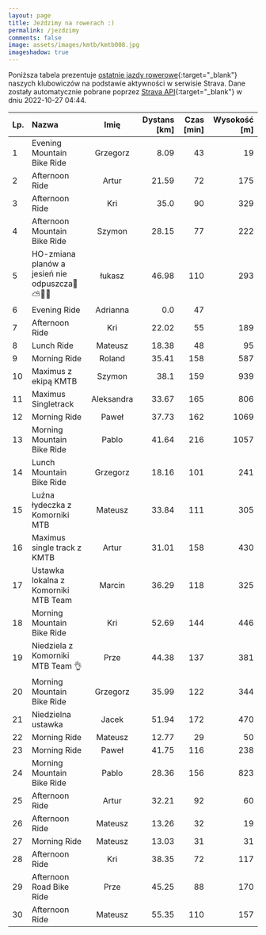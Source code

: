 ```yaml
---
layout: page
title: Jeździmy na rowerach :)
permalink: /jezdzimy
comments: false
image: assets/images/kmtb/kmtb008.jpg
imageshadow: true
---
```


Poniższa tabela prezentuje [ostatnie jazdy rowerowe](https://www.strava.com/clubs/336381){:target="_blank"} naszych klubowiczów na podstawie aktywności w serwisie Strava. Dane zostały automatycznie pobrane poprzez [Strava API](https://developers.strava.com/docs/reference/#api-Clubs-getClubActivitiesById){:target="_blank"} w dniu 2022-10-27 04:44.

Lp. | Nazwa | Imię | Dystans [km] | Czas [min] | Wysokość [m]
:--- | :--- | :---: | ---: | ---: | ---:
1|Evening Mountain Bike Ride|Grzegorz|8.09|43|19
2|Afternoon Ride|Artur|21.59|72|175
3|Afternoon Ride|Kri|35.0|90|329
4|Afternoon Mountain Bike Ride|Szymon|28.15|77|222
5|HO-zmiana planów a jesień nie odpuszcza🍂⛅🏁🤠|łukasz|46.98|110|293
6|Evening Ride|Adrianna|0.0|47|
7|Afternoon Ride|Kri|22.02|55|189
8|Lunch Ride|Mateusz|18.38|48|95
9|Morning Ride|Roland|35.41|158|587
10|Maximus z ekipą KMTB|Szymon|38.1|159|939
11|Maximus Singletrack|Aleksandra|33.67|165|806
12|Morning Ride|Paweł|37.73|162|1069
13|Morning Mountain Bike Ride|Pablo|41.64|216|1057
14|Lunch Mountain Bike Ride|Grzegorz|18.16|101|241
15|Luźna łydeczka z Komorniki MTB|Mateusz|33.84|111|305
16|Maximus single track z KMTB|Artur|31.01|158|430
17|Ustawka lokalna z Komorniki MTB Team |Marcin|36.29|118|325
18|Morning Mountain Bike Ride|Kri|52.69|144|446
19|Niedziela z Komorniki MTB Team 👌|Prze|44.38|137|381
20|Morning Mountain Bike Ride|Grzegorz|35.99|122|344
21|Niedzielna ustawka|Jacek|51.94|172|470
22|Morning Ride|Mateusz|12.77|29|50
23|Morning Ride|Paweł|41.75|116|238
24|Morning Mountain Bike Ride|Pablo|28.36|156|823
25|Afternoon Ride|Artur|32.21|92|60
26|Afternoon Ride|Mateusz|13.26|32|19
27|Morning Ride|Mateusz|13.03|31|31
28|Afternoon Ride|Kri|38.35|72|117
29|Afternoon Road Bike Ride|Prze|45.25|88|170
30|Afternoon Ride|Mateusz|55.35|110|157
